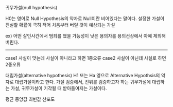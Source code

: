 귀무가설(null hypothesis)

H0는 영어로 Null Hypothesis의 약자로 Null이란 비어있다는 말이다. 
설정한 가설이 진실할 확률이 극히 적어 처음부터 버릴 것이 예상되는 가설

ex) 어떤 살인사건에서 범죄를 했을 가능성이 낮은 용의자를 용의선상에서 아예 제외해버린다.



***
case1 사실이 맞는데 사실이 아니라고 하면 1종오류
case2 사실이 아닌데 사실로 하면         2종오류




대립가설(alternative hypothesis)
H1 또는 Ha 영으로 Alternative Hypothsis의 약자로 대립가설이라고 한다.
가설 검증에서, 진위를 검증하고자 하는 귀무가설에 대립하는 가설, 귀무가설이 기각될 때 받아들여지는 가설이다.




평균
중앙값
최빈값
산포도
